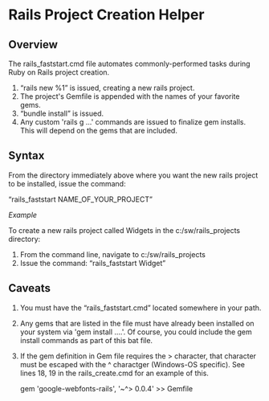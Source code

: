 # Rails Project Creation Helper

## Overview

The rails_faststart.cmd file automates commonly-performed tasks during Ruby on Rails project creation.<br>

1. <q>rails new %1</q> is issued, creating a new rails project.<br>
2. The project's Gemfile is appended with the names of your favorite gems.<br>
3. <q>bundle install</q> is issued.<br>
4. Any custom 'rails g ...' commands are issued to finalize gem installs. This will depend on the gems
that are included.<br>

## Syntax

From the directory immediately above where you want the new rails project to be installed,
issue the command: <br>

<q>rails_faststart NAME_OF_YOUR_PROJECT</q>

*Example*

To create a new rails project called Widgets in the c:/sw/rails_projects directory:<br>
1. From the command line, navigate to c:/sw/rails_projects<br>
2. Issue the command: <q>rails_faststart Widget</q><br>

## Caveats

1. You must have the <q>rails_faststart.cmd</q> located somewhere in your path.<br>

2. Any gems that are listed in the file must have already been installed on your system via 'gem install ....'. Of course, you could include the gem install commands as part of this bat file.

3. If the gem definition in Gem file requires the > character, that character must be escaped with the ^ charactger (Windows-OS specific). See lines 18, 19 in the rails_create.cmd for an example of this.<br>

    gem 'google-webfonts-rails', '~^> 0.0.4' >> Gemfile   
